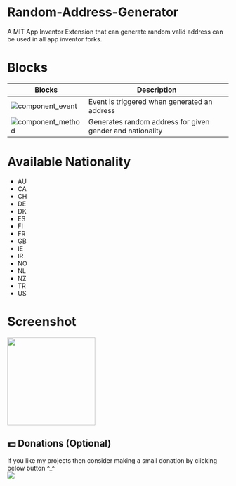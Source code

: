 # Random-Address-Generator
A MIT App Inventor Extension that can generate random valid address can be used in all app inventor forks.

# Blocks
|Blocks | Description|
|-|-|
|![component_event](https://user-images.githubusercontent.com/68910039/104083486-0987c780-5265-11eb-9320-c300befabad3.png)| Event is triggered when generated an address|
| ![component_method](https://user-images.githubusercontent.com/68910039/104083508-2f14d100-5265-11eb-9628-abcef4437302.png)| Generates random address for given gender and nationality|

# Available Nationality
* AU
* CA
* CH
* DE
* DK
* ES
* FI
* FR
* GB
* IE
* IR
* NO
* NL
* NZ
* TR
* US

# Screenshot
<img src="https://user-images.githubusercontent.com/68910039/104083592-f0cbe180-5265-11eb-90ef-13f9a0fe0b90.jpg" width="200"></img>

## 💵 Donations (Optional)
If you like my projects then consider making a small donation by clicking below button ^_^
<br/>
[![](https://img.shields.io/badge/Donate-Paypal-blue?style=for-the-badge&logo=paypal)](https://www.paypal.com/paypalme/henryrics)
